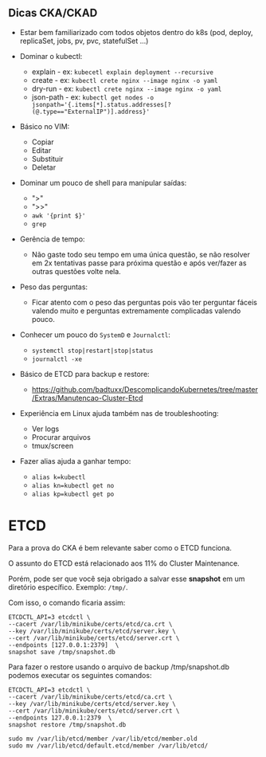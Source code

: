 ## Dicas CKA/CKAD

 * Estar bem familiarizado com todos objetos dentro do k8s (pod, deploy, replicaSet, jobs, pv, pvc, statefulSet ...)

 * Dominar o kubectl:
    * explain   - ex: ``kubecetl explain deployment --recursive``
    * create    - ex: ``kubectl crete nginx --image nginx -o yaml``
    * dry-run   - ex: ``kubectl crete nginx --image nginx -o yaml``
    * json-path - ex: ``kubectl get nodes -o jsonpath='{.items[*].status.addresses[?(@.type=="ExternalIP")].address}'``
 
 * Básico no VIM:
    * Copiar 
    * Editar
    * Substituir
    * Deletar

 * Dominar um pouco de shell para manipular saídas:
    * ">"  
    * ">>"
    * ``awk '{print $}'``
    * ``grep``
    
 * Gerência de tempo:
    * Não gaste todo seu tempo em uma única questão, se não resolver em 2x tentativas passe para próxima questão e após ver/fazer as outras questões volte nela.

 * Peso das perguntas:
    * Ficar atento com o peso das perguntas pois vão ter perguntar fáceis valendo muito e perguntas extremamente complicadas valendo pouco.

 * Conhecer um pouco do ``SystemD`` e ``Journalctl``:
    * ``systemctl stop|restart|stop|status``
    * ``journalctl -xe``

 * Básico de ETCD para backup e restore:
   * https://github.com/badtuxx/DescomplicandoKubernetes/tree/master/Extras/Manutencao-Cluster-Etcd

 * Experiência em Linux ajuda também nas de troubleshooting:
   * Ver logs
   * Procurar arquivos
   * tmux/screen
   
    
 * Fazer alias ajuda a ganhar tempo:
   * ``alias k=kubectl``
   * ``alias kn=kubectl get no``
   * ``alias kp=kubectl get po``


# ETCD

Para a prova do CKA é bem relevante saber como o ETCD funciona.

O assunto do ETCD está relacionado aos 11% do Cluster Maintenance.

Porém, pode ser que você seja obrigado a salvar esse **snapshot** em um diretório específico. Exemplo: ``/tmp/``.

Com isso, o comando ficaria assim:

```
ETCDCTL_API=3 etcdctl \
--cacert /var/lib/minikube/certs/etcd/ca.crt \
--key /var/lib/minikube/certs/etcd/server.key \
--cert /var/lib/minikube/certs/etcd/server.crt \
--endpoints [127.0.0.1:2379]  \
snapshot save /tmp/snapshot.db
```

Para fazer o restore usando o arquivo de backup /tmp/snapshot.db podemos executar os seguintes comandos:

```
ETCDCTL_API=3 etcdctl \
--cacert /var/lib/minikube/certs/etcd/ca.crt \
--key /var/lib/minikube/certs/etcd/server.key \
--cert /var/lib/minikube/certs/etcd/server.crt \
--endpoints 127.0.0.1:2379  \
snapshot restore /tmp/snapshot.db

sudo mv /var/lib/etcd/member /var/lib/etcd/member.old
sudo mv /var/lib/etcd/default.etcd/member /var/lib/etcd/